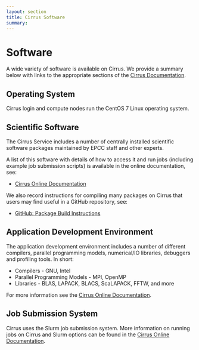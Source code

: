 ```yaml
---
layout: section
title: Cirrus Software
summary:
---
```


Software
========

A wide variety of software is available on Cirrus. We provide a summary below
with links to the appropriate sections of the [Cirrus Documentation](../docs/).

Operating System
----------------

Cirrus login and compute nodes run the CentOS 7 Linux operating system.

Scientific Software
-------------------

The Cirrus Service includes a number of centrally installed scientific software
packages maintained by EPCC staff and other experts.

A list of this software with details of how to access it and run jobs (including
example job submission scripts) is available in the online documentation, see:

* [Cirrus Online Documentation](http://cirrus.readthedocs.io)

We also record instructions for compiling many packages on Cirrus that users may
find useful in a GitHub repository, see:

* [GitHub: Package Build Instructions](https://github.com/hpc-uk/build-instructions)

Application Development Environment
-----------------------------------

The application development environment includes a number of different compilers,
parallel programming models, numerical/IO libraries, debuggers and profiling tools.
In short:

* Compilers - GNU, Intel
* Parallel Programming Models - MPI, OpenMP
* Libraries - BLAS, LAPACK, BLACS, ScaLAPACK, FFTW, and more

For more information see the [Cirrus Online Documentation](http://cirrus.readthedocs.io).

Job Submission System
---------------------

Cirrus uses the Slurm job submission system. More information on running jobs on
Cirrus and Slurm options can be found in the [Cirrus Online Documentation](http://cirrus.readthedocs.io).

